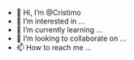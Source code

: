 - 👋 Hi, I’m @Cristimo
- 👀 I’m interested in ...
- 🌱 I’m currently learning ...
- 💞️ I’m looking to collaborate on ...
- 📫 How to reach me ...

<!---
Cristimo/Cristimo is a ✨ special ✨ repository because its `README.md` (this file) appears on your GitHub profile.
You can click the Preview link to take a look at your changes.
--->
